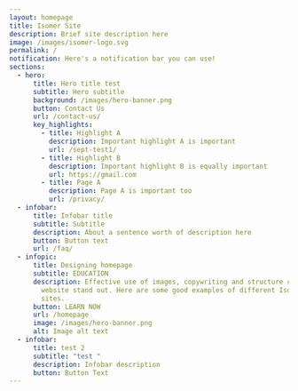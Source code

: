 ```yaml
---
layout: homepage
title: Isomer Site
description: Brief site description here
image: /images/isomer-logo.svg
permalink: /
notification: Here's a notification bar you can use!
sections:
  - hero:
      title: Hero title test
      subtitle: Hero subtitle
      background: /images/hero-banner.png
      button: Contact Us
      url: /contact-us/
      key_highlights:
        - title: Highlight A
          description: Important highlight A is important
          url: /sept-test1/
        - title: Highlight B
          description: Important highlight B is equally important
          url: https://gmail.com
        - title: Page A
          description: Page A is important too
          url: /privacy/
  - infobar:
      title: Infobar title
      subtitle: Subtitle
      description: About a sentence worth of description here
      button: Button text
      url: /faq/
  - infopic:
      title: Designing homepage
      subtitle: EDUCATION
      description: Effective use of images, copywriting and structure can make your
        website stand out. Here are some good examples of different Isomer
        sites.
      button: LEARN NOW
      url: /homepage
      image: /images/hero-banner.png
      alt: Image alt text
  - infobar:
      title: test 2
      subtitle: "test "
      description: Infobar description
      button: Button Text
---
```

